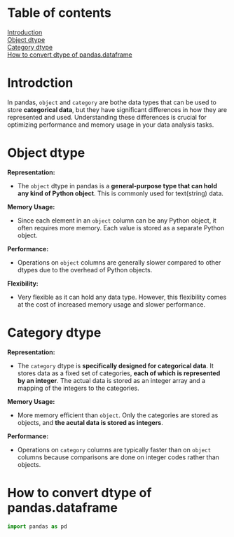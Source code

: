 # Table of contents
[Introduction](#introduction)  
[Object dtype](#object-dtype)  
[Category dtype](#category-dtype)  
[How to convert dtype of pandas.dataframe](#how-to-convert-dtype-of-pandas-dataframe)

# Introdction
In pandas, `object` and `category` are bothe data types that can be used to store **categorical data**, but they have significant differences in how they are represented and used. 
Understanding these differences is crucial for optimizing performance and memory usage in your data analysis tasks.  


# Object dtype
**Representation:**  
* The `object` dtype in pandas is a **general-purpose type that can hold any kind of Python object**. This is commonly used for text(string) data.

**Memory Usage:**  
* Since each element in an `object` column can be any Python object, it often requires more memory. Each value is stored as a separate Python object.

**Performance:**  
* Operations on `object` columns are generally slower compared to other dtypes due to the overhead of Python objects.

**Flexibility:**  
* Very flexible as it can hold any data type. However, this flexibility comes at the cost of increased memory usage and slower performance.


# Category dtype
**Representation:**  
* The `category` dtype is **specifically designed for categorical data**. It stores data as a fixed set of categories, **each of which is represented by an integer**.
  The actual data is stored as an integer array and a mapping of the integers to the categories.

**Memory Usage:**  
* More memory efficient than `object`. Only the categories are stored as objects, and **the acutal data is stored as integers**.

**Performance:**  
* Operations on `category` columns are typically faster than on `object` columns because comparisons are done on integer codes rather than objects.


# How to convert dtype of pandas.dataframe
```python
import pandas as pd
```
